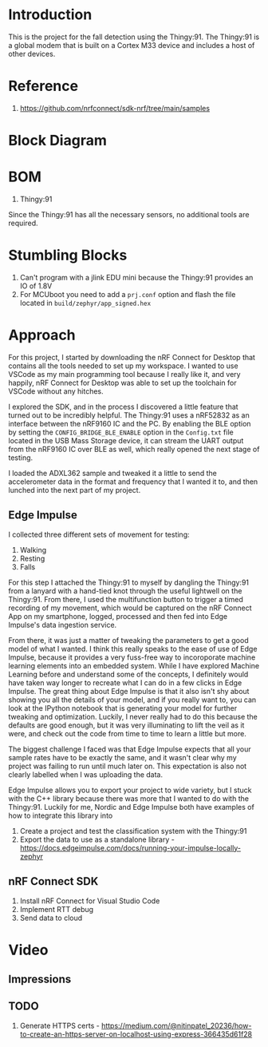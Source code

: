 # Introduction

This is the project for the fall detection using the Thingy:91. The Thingy:91 is a global modem that is built on a Cortex M33 device and includes a host of other devices.

# Reference

1. https://github.com/nrfconnect/sdk-nrf/tree/main/samples

# Block Diagram

# BOM

1. Thingy:91

Since the Thingy:91 has all the necessary sensors, no additional tools are required.

# Stumbling Blocks

1. Can't program with a jlink EDU mini because the Thingy:91 provides an IO of 1.8V
2. For MCUboot you need to add a `prj.conf` option and flash the file located in `build/zephyr/app_signed.hex`

# Approach

For this project, I started by downloading the nRF Connect for Desktop that contains all the tools needed to set up my workspace. I wanted to use VSCode as my main programming tool because I really like it, and very happily, nRF Connect for Desktop was able to set up the toolchain for VSCode without any hitches.

I explored the SDK, and in the process I discovered a little feature that turned out to be incredibly helpful. The Thingy:91 uses a nRF52832 as an interface between the nRF9160 IC and the PC. By enabling the BLE option by setting the `CONFIG_BRIDGE_BLE_ENABLE` option in the `Config.txt` file located in the USB Mass Storage device, it can stream the UART output from the nRF9160 IC over BLE as well, which really opened the next stage of testing.

I loaded the ADXL362 sample and tweaked it a little to send the accelerometer data in the format and frequency that I wanted it to, and then lunched into the next part of my project.

## Edge Impulse

I collected three different sets of movement for testing:

1. Walking
2. Resting
3. Falls

For this step I attached the Thingy:91 to myself by dangling the Thingy:91 from a lanyard with a hand-tied knot through the useful lightwell on the Thingy:91. From there, I used the multifunction button to trigger a timed recording of my movement, which would be captured on the nRF Connect App on my smartphone, logged, processed and then fed into Edge Impulse's data ingestion service.

From there, it was just a matter of tweaking the parameters to get a good model of what I wanted. I think this really speaks to the ease of use of Edge Impulse, because it provides a very fuss-free way to incoroporate machine learning elements into an embedded system. While I have explored Machine Learning before and understand some of the concepts, I definitely would have taken way longer to recreate what I can do in a few clicks in Edge Impulse. The great thing about Edge Impulse is that it also isn't shy about showing you all the details of your model, and if you really want to, you can look at the IPython notebook that is generating your model for further tweaking and optimization. Luckily, I never really had to do this because the defaults are good enough, but it was very illuminating to lift the veil as it were, and check out the code from time to time to learn a little but more.

The biggest challenge I faced was that Edge Impulse expects that all your sample rates have to be exactly the same, and it wasn't clear why my project was failing to run until much later on. This expectation is also not clearly labelled when I was uploading the data.

Edge Impulse allows you to export your project to wide variety, but I stuck with the C++ library because there was more that I wanted to do with the Thingy:91. Luckily for me, Nordic and Edge Impulse both have examples of how to integrate this library into

1. Create a project and test the classification system with the Thingy:91
2. Export the data to use as a standalone library - https://docs.edgeimpulse.com/docs/running-your-impulse-locally-zephyr

## nRF Connect SDK

1. Install nRF Connect for Visual Studio Code
2. Implement RTT debug
3. Send data to cloud

# Video

## Impressions

## TODO

1. Generate HTTPS certs - https://medium.com/@nitinpatel_20236/how-to-create-an-https-server-on-localhost-using-express-366435d61f28
